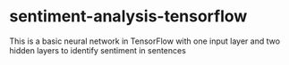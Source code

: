 # sentiment-analysis-tensorflow
This is a basic neural network in TensorFlow with one input layer and two hidden layers to identify sentiment in sentences
